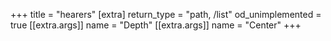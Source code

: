 +++
title = "hearers"
[extra]
return_type = "path, /list"
od_unimplemented = true
[[extra.args]]
name = "Depth"
[[extra.args]]
name = "Center"
+++